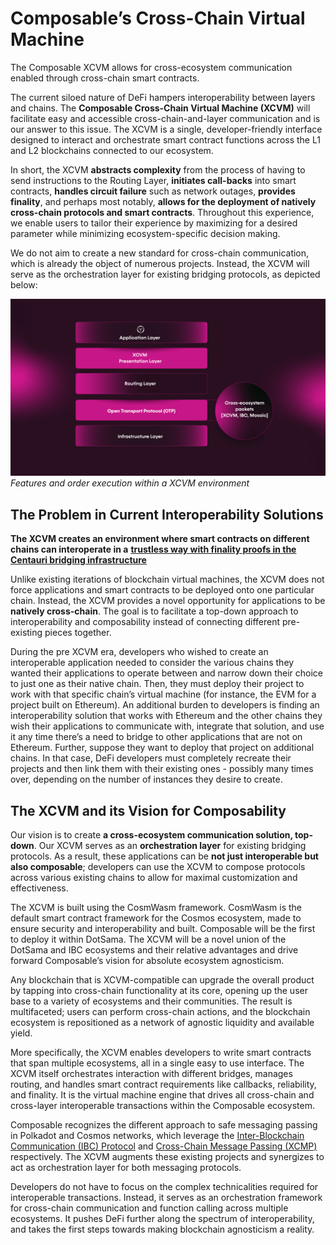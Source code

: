# Composable’s Cross-Chain Virtual Machine

The Composable XCVM allows for cross-ecosystem communication enabled through cross-chain smart contracts.

The current siloed nature of DeFi hampers interoperability between layers and chains. 
The **Composable Cross-Chain Virtual Machine (XCVM)** will facilitate easy and accessible cross-chain-and-layer 
communication and is our answer to this issue. The XCVM is a single, developer-friendly interface designed to interact 
and orchestrate smart contract functions across the L1 and L2 blockchains connected to our ecosystem. 

In short, the XCVM **abstracts complexity** from the process of having to send instructions to the Routing Layer, 
**initiates call-backs** into smart contracts, **handles circuit failure** such as network outages, 
**provides finality**, and perhaps most notably, **allows for the deployment of natively cross-chain protocols and smart
contracts**. Throughout this experience, we enable users to tailor their experience by maximizing for a desired 
parameter while minimizing ecosystem-specific decision making.

We do not aim to create a new standard for cross-chain communication, which is already the object of numerous projects. 
Instead, the XCVM will serve as the orchestration layer for existing bridging protocols, as depicted below:

![composable_technical_stack](./composable-technical-stack.png)
*Features and order execution within a XCVM environment*


## The Problem in Current Interoperability Solutions

**The XCVM creates an environment where smart contracts on different chains can interoperate in a** 
[**trustless way with finality proofs in the Centauri bridging infrastructure**](https://medium.com/composable-finance/trustless-bridging-438a6e5c917a)

Unlike existing iterations of blockchain virtual machines, the XCVM does not force applications and smart contracts to 
be deployed onto one particular chain. Instead, the XCVM provides a novel opportunity for applications to be 
**natively cross-chain**. The goal is to facilitate a top-down approach to interoperability and composability instead 
of connecting different pre-existing pieces together.

During the pre XCVM era, developers who wished to create an interoperable application needed to consider the various 
chains they wanted their applications to operate between and narrow down their choice to just one as their native chain. 
Then, they must deploy their project to work with that specific chain’s virtual machine (for instance, the EVM for a 
project built on Ethereum). An additional burden to developers is finding an interoperability solution that works with 
Ethereum and the other chains they wish their applications to communicate with, integrate that solution, and use it any 
time there’s a need to bridge to other applications that are not on Ethereum. Further, suppose they want to deploy that 
project on additional chains. In that case, DeFi developers must completely recreate their projects and then link them 
with their existing ones - possibly many times over, depending on the number of instances they desire to create.


## The XCVM and its Vision for Composability

Our vision is to create **a cross-ecosystem communication solution, top-down**. Our XCVM serves as an 
**orchestration layer** for existing bridging protocols. As a result, these applications can be 
**not just interoperable but also composable**; developers can use the XCVM to compose protocols across various 
existing chains to allow for maximal customization and effectiveness.

The XCVM is built using the CosmWasm framework. CosmWasm is the default smart contract framework for the Cosmos 
ecosystem, made to ensure security and interoperability and built. Composable will be the first to deploy it within 
DotSama. The XCVM will be a novel union of the DotSama and IBC ecosystems and their relative advantages and drive 
forward Composable’s vision for absolute ecosystem agnosticism. 

Any blockchain that is XCVM-compatible can upgrade the overall product by tapping into cross-chain functionality at its 
core, opening up the user base to a variety of ecosystems and their communities. The result is multifaceted; users can 
perform cross-chain actions, and the blockchain ecosystem is repositioned as a network of agnostic liquidity and 
available yield.

More specifically, the XCVM enables developers to write smart contracts that span multiple ecosystems, 
all in a single easy to use interface. The XCVM itself orchestrates interaction with different bridges, manages routing,
and handles smart contract requirements like callbacks, reliability, and finality. It is the virtual machine engine that
drives all cross-chain and cross-layer interoperable transactions within the Composable ecosystem.

Composable recognizes the different approach to safe messaging passing in Polkadot and Cosmos networks, 
which leverage the [Inter-Blockchain Communication (IBC) Protocol](https://ibcprotocol.org/) and
[ Cross-Chain Message Passing (XCMP)](https://wiki.polkadot.network/docs/learn-crosschain) respectively. 
The XCVM augments these existing projects and synergizes to act as orchestration layer for both messaging protocols. 

Developers do not have to focus on the complex technicalities  required for interoperable transactions. Instead, 
it serves as an orchestration framework for cross-chain communication and function calling across multiple ecosystems. 
It pushes DeFi further along the spectrum of interoperability, and takes the first steps towards making blockchain 
agnosticism a reality.
